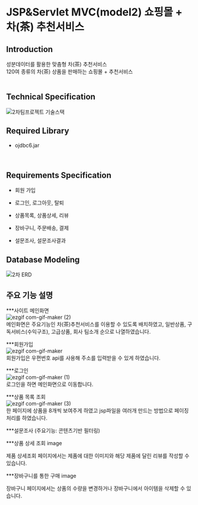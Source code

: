 # JSP&Servlet MVC(model2) 쇼핑몰 + 차(茶) 추천서비스

## Introduction
성분데이터를 활용한 맞춤형 차(茶) 추천서비스
<br>
120여 종류의 차(茶) 상품을 판매하는 쇼핑몰 + 추천서비스
<br><br>


## Technical Specification
![2차팀프로젝트 기술스택](https://user-images.githubusercontent.com/67885590/101494285-7845dc80-39aa-11eb-89f4-c9b2014ab7d0.PNG)
<br>


## Required Library
- ojdbc6.jar
<br>

## Requirements Specification
- 회원 가입

- 로그인, 로그아웃, 탈퇴

- 상품목록, 상품상세, 리뷰

- 장바구니, 주문배송, 결제

- 설문조사, 설문조사결과

## Database Modeling
![2차 ERD](https://user-images.githubusercontent.com/67885590/101495689-2aca6f00-39ac-11eb-81ae-c3f72170cc60.PNG)
<br>


## 주요 기능 설명
***사이트 메인화면
<br>
![ezgif com-gif-maker (2)](https://user-images.githubusercontent.com/67885590/101592851-4415fe80-3a32-11eb-9784-8183dbdd1e0b.gif)
<br>
메인화면은 주요기능인 차(茶)추천서비스를 이용할 수 있도록 배치하였고, 일반상품, 구독서비스(수익구조), 고급상품, 회사 팀소개 순으로 나열하였습니다.



***회원가입
<br>
![ezgif com-gif-maker](https://user-images.githubusercontent.com/67885590/101592896-5c861900-3a32-11eb-9c84-ad15310f0269.gif)
<br>
회원가입은 우편번호 api를 사용해 주소를 입력받을 수 있게 하였습니다.


***로그인
<br>
![ezgif com-gif-maker (1)](https://user-images.githubusercontent.com/67885590/101592981-87706d00-3a32-11eb-9a9f-c3f079c7ee38.gif)
<br>
로그인을 하면 메인화면으로 이동합니다.

***상품 목록 조회
<br>
![ezgif com-gif-maker (3)](https://user-images.githubusercontent.com/67885590/101592989-8d664e00-3a32-11eb-9df5-7a602f333bc9.gif)
<br>
한 페이지에 상품을 8개씩 보여주게 하였고 jsp파일을 여러개 만드는 방법으로 페이징 처리를 하였습니다.


***설문조사 (주요기능: 콘텐츠기반 필터링)




***상품 상세 조회
image

제품 상세조회 페이지에서는 제품에 대한 이미지와 해당 제품에 달린 리뷰를 작성할 수 있습니다.



***장바구니를 통한 구매 
image

장바구니 페이지에서는 상품의 수량을 변경하거나 장바구니에서 아이템을 삭제할 수 있습니다.  

